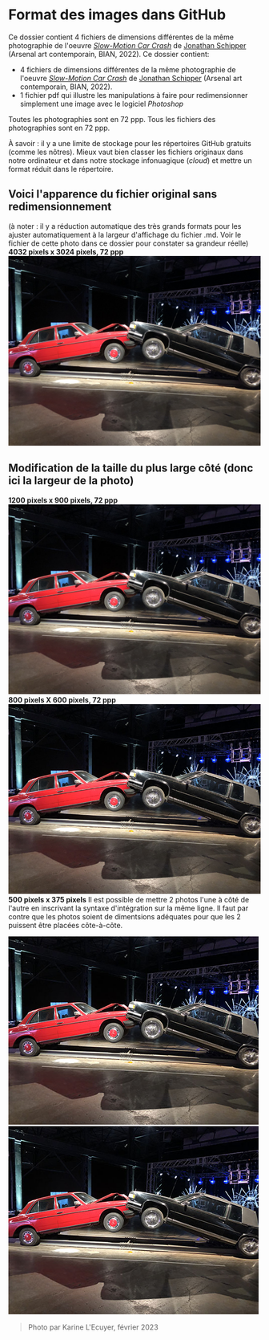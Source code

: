 
# Format des images dans GitHub

Ce dossier contient 4 fichiers de dimensions différentes de la même photographie de l'oeuvre *[Slow-Motion Car Crash](https://www.jonathanschipper.com/car-crash)* de [Jonathan Schipper](https://www.jonathanschipper.com/) (Arsenal art contemporain, BIAN, 2022).
Ce dossier contient:
- 4 fichiers de dimensions différentes de la même photographie de l'oeuvre *[Slow-Motion Car Crash](https://www.jonathanschipper.com/car-crash)* de [Jonathan Schipper](https://www.jonathanschipper.com/) (Arsenal art contemporain, BIAN, 2022).
- 1 fichier pdf qui illustre les manipulations à faire pour redimensionner simplement une image avec le logiciel *Photoshop*


Toutes les photographies sont en 72 ppp. 
Tous les fichiers des photographies sont en 72 ppp. 

À savoir : il y a une limite de stockage pour les répertoires GitHub gratuits (comme les nôtres). Mieux vaut bien classer les fichiers originaux dans notre ordinateur et dans notre stockage infonuagique (*cloud*) et mettre un format réduit dans le répertoire.

## Voici l'apparence du fichier original sans redimensionnement 
(à noter : il y a réduction automatique des très grands formats pour les ajuster automatiquement à la largeur d'affichage du fichier .md. Voir le fichier de cette photo dans ce dossier pour constater sa grandeur réelle)
**4032 pixels x 3024 pixels, 72 ppp**
![photo originale](BIAN_Slow_Motion_Car_Crash_4032_3024.jpg)
## Modification de la taille du plus large côté (donc ici la largeur de la photo)
**1200 pixels x 900 pixels, 72 ppp**
![photo en 1200x900](BIAN_Slow_Motion_Car_Crash_1200_900.jpg)
**800 pixels X 600 pixels, 72 ppp**
![photo en 800x600](BIAN_Slow_Motion_Car_Crash_800_600.jpg)
**500 pixels x 375 pixels**
Il est possible de mettre 2 photos l'une à côté de l'autre en inscrivant la syntaxe d'intégration sur la même ligne. Il faut par contre que les photos soient de dimentsions adéquates pour que les 2 puissent être placées côte-à-côte.

![photo en 500x375](BIAN_Slow_Motion_Car_Crash_500_375.JPG) ![photo en 500x375](BIAN_Slow_Motion_Car_Crash_500_375.JPG)

> Photo par Karine L'Ecuyer, février 2023
